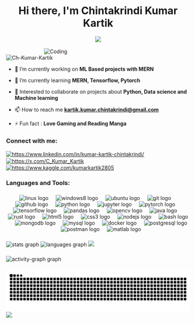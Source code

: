<!--horizontal divider(gradiant)-->
<!-- <img src=""> -->


<h1 align="center">Hi there, I'm Chintakrindi Kumar Kartik </h1>
<p align="center">
  <a href="https://github.com/DenverCoder1/readme-typing-svg"><img src="https://readme-typing-svg.herokuapp.com?font=Time+New+Roman&color=cyan&size=25&center=true&vCenter=true&width=600&height=100&lines=Aspiring+Machine+Learning+and+AI+Engineer,;Exploring+Data+Science+and+Data+Analytics,;Exploring+MERN+stack,;Computer+Science+(Data+Science)+@MUJ,;Passionate+about+Open+Source+and+Research,;Love+to+learn+new+stuffs"></a>
</p>
<img align="right" alt="Coding" width="400" src="https://media1.giphy.com/media/v1.Y2lkPTc5MGI3NjExbDlpc21rN3BvdDZ2aHByMndweThqZzl6MGQwd3BnYTZ4ZnVwY3FhcSZlcD12MV9pbnRlcm5hbF9naWZfYnlfaWQmY3Q9Zw/3dhmyq6EKw2x7eFt4X/giphy.gif">

<p align="left"> <img src="https://komarev.com/ghpvc/?username=Ch-Kumar-Kartik&label=Profile%20views&color=0e75b6&style=flat" alt="Ch-Kumar-Kartik" /> </p>

- 🔭 I’m currently working on **ML Based projects with MERN**

- 🌱 I’m currently learning **MERN, Tensorflow, Pytorch**

- 💬 Interested to collaborate on projects about **Python, Data science and Machine learning**

- 📫 How to reach me **kartik.kumar.chintakrindi@gmail.com**

- ⚡ Fun fact : **Love Gaming and Reading Manga**


<h3 align="left">Connect with me:</h3>
<p align="left">
<a href="https://www.linkedin.com/in/kumar-kartik-chintakrindi/" target="blank"><img align="center" src="https://raw.githubusercontent.com/rahuldkjain/github-profile-readme-generator/master/src/images/icons/Social/linked-in-alt.svg" alt="https://www.linkedin.com/in/kumar-kartik-chintakrindi/" height="30" width="40" /></a>
<a href="https://x.com/C_Kumar_Kartik" target="blank"><img align="center" src="https://raw.githubusercontent.com/rahuldkjain/github-profile-readme-generator/master/src/images/icons/Social/twitter.svg" alt="https://x.com/C_Kumar_Kartik" height="30" width="40" /></a>
<a href="https://www.kaggle.com/kumarkartik2805" target="blank"><img align="center" src="https://raw.githubusercontent.com/rahuldkjain/github-profile-readme-generator/master/src/images/icons/Social/kaggle.svg" alt="https://www.kaggle.com/kumarkartik2805" height="30" width="40" /></a>  
</p>

<h3 align="left">Languages and Tools:</h3>


###

<div align="center">
  <img src="https://cdn.jsdelivr.net/gh/devicons/devicon/icons/linux/linux-original.svg" height="40" alt="linux logo"  />
  <img width="12" />
  <img src="https://cdn.jsdelivr.net/gh/devicons/devicon/icons/windows8/windows8-original.svg" height="40" alt="windows8 logo"  />
  <img width="12" />
  <img src="https://cdn.simpleicons.org/ubuntu/E95420" height="40" alt="ubuntu logo"  />
  <img width="12" />
  <img src="https://cdn.simpleicons.org/git/F05032" height="40" alt="git logo"  />
  <img width="12" />
  <img src="https://skillicons.dev/icons?i=github" height="40" alt="github logo"  />
  <img width="12" />
  <img src="https://skillicons.dev/icons?i=py" height="40" alt="python logo"  />
  <img width="12" />
  <img src="https://cdn.simpleicons.org/jupyter/F37626" height="40" alt="jupyter logo"  />
  <img width="12" />
  <img src="https://skillicons.dev/icons?i=pytorch" height="40" alt="pytorch logo"  />
  <img width="12" />
  <img src="https://skillicons.dev/icons?i=tensorflow" height="40" alt="tensorflow logo"  />
  <img width="12" />
  <img src="https://cdn.jsdelivr.net/gh/devicons/devicon/icons/pandas/pandas-original.svg" height="40" alt="pandas logo"  />
  <img width="12" />
  <img src="https://cdn.jsdelivr.net/gh/devicons/devicon/icons/opencv/opencv-original.svg" height="40" alt="opencv logo"  />
  <img width="12" />
  <img src="https://skillicons.dev/icons?i=java" height="40" alt="java logo"  />
  <img width="12" />
  <img src="https://skillicons.dev/icons?i=rust" height="40" alt="rust logo"  />
  <img width="12" />
  <img src="https://skillicons.dev/icons?i=html" height="40" alt="html5 logo"  />
  <img width="12" />
  <img src="https://skillicons.dev/icons?i=css" height="40" alt="css3 logo"  />
  <img width="12" />
  <img src="https://skillicons.dev/icons?i=nodejs" height="40" alt="nodejs logo"  />
  <img width="12" />
  <img src="https://cdn.simpleicons.org/gnubash/4EAA25" height="40" alt="bash logo"  />
  <img width="12" />
  <img src="https://skillicons.dev/icons?i=mongodb" height="40" alt="mongodb logo"  />
  <img width="12" />
  <img src="https://cdn.simpleicons.org/mysql/4479A1" height="40" alt="mysql logo"  />
  <img width="12" />
  <img src="https://cdn.simpleicons.org/docker/2496ED" height="40" alt="docker logo"  />
  <img width="12" />
  <img src="https://cdn.jsdelivr.net/gh/devicons/devicon/icons/postgresql/postgresql-original.svg" height="40" alt="postgresql logo"  />
  <img width="12" />
  <img src="https://cdn.simpleicons.org/postman/FF6C37" height="40" alt="postman logo"  />
  <img width="12" />
  <img src="https://skillicons.dev/icons?i=matlab" height="40" alt="matlab logo"  />
</div>

###

<div align="center">
</div>

###

###

<div align="right">
  
</div>

<div align="left">
  <img src="https://github-readme-stats.vercel.app/api?username=Ch-Kumar-Kartik&hide_title=false&hide_rank=false&show_icons=true&include_all_commits=true&count_private=true&disable_animations=false&theme=dracula&locale=en&hide_border=false&order=1" height="150" alt="stats graph"/>
  <img src="https://github-readme-stats.vercel.app/api/top-langs?username=Ch-Kumar-Kartik&locale=en&hide_title=false&layout=compact&card_width=320&langs_count=5&theme=dracula&hide_border=false&order=2" height="150" alt="languages graph" />
  <img height="200" src="https://i.imgflip.com/65efzo.gif"  />
</div>

###

<img src="https://github-readme-activity-graph.vercel.app/graph?username=Ch-Kumar-Kartik&radius=16&theme=react&area=true&order=5" height="300" alt="activity-graph graph"  />

###

<img src="https://raw.githubusercontent.com/Ch-Kumar-Kartik/Ch-Kumar-Kartik/output/snake.svg" alt="Snake animation" />

<!--horizontal divider(gradiant)-->
<img src="https://user-images.githubusercontent.com/73097560/115834477-dbab4500-a447-11eb-908a-139a6edaec5c.gif">
